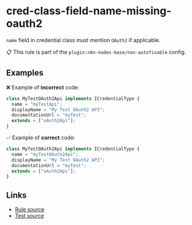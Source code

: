 [//]: # "File generated from a template. Do not edit this file directly."

# cred-class-field-name-missing-oauth2

`name` field in credential class must mention `OAuth2` if applicable.

📋 This rule is part of the `plugin:n8n-nodes-base/non-autofixable` config.

## Examples

❌ Example of **incorrect** code:

```js
class MyTestOAuth2Api implements ICredentialType {
  name = "myTestApi";
  displayName = "My Test OAuth2 API";
  documentationUrl = "myTest";
  extends = ["oAuth2Api"];
}
```

✅ Example of **correct** code:

```js
class MyTestOAuth2Api implements ICredentialType {
  name = "myTestOAuth2Api";
  displayName = "My Test OAuth2 API";
  documentationUrl = "myTest";
  extends = ["oAuth2Api"];
}
```

## Links

- [Rule source](../../lib/rules/cred-class-field-name-missing-oauth2.ts)
- [Test source](../../tests/cred-class-field-name-missing-oauth2.test.ts)

